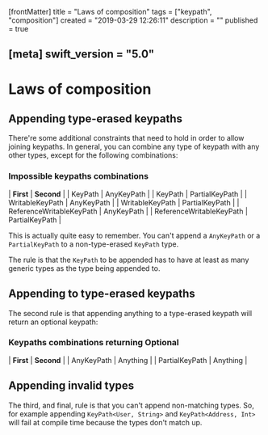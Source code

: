 [frontMatter]
title = "Laws of composition"
tags = ["keypath", "composition"]
created = "2019-03-29 12:26:11"
description = ""
published = true

[meta]
swift_version = "5.0"
---

# Laws of composition

## Appending type-erased keypaths

There're some additional constraints that need to hold in order to allow joining keypaths. In general, you can combine any type of keypath with any other types, except for the following combinations:

### Impossible keypaths combinations

| **First**                | **Second**     |
| KeyPath                  | AnyKeyPath     |
| KeyPath                  | PartialKeyPath |
| WritableKeyPath          | AnyKeyPath     |
| WritableKeyPath          | PartialKeyPath |
| ReferenceWritableKeyPath | AnyKeyPath     |
| ReferenceWritableKeyPath | PartialKeyPath |

This is actually quite easy to remember. You can't append a `AnyKeyPath` or a `PartialKeyPath` to a non-type-erased `KeyPath` type. 

The rule is that the `KeyPath` to be appended has to have at least as many generic types as the type being appended to.

## Appending to type-erased keypaths

The second rule is that appending anything to a type-erased keypath will return an optional keypath:

### Keypaths combinations returning Optional

| **First**                | **Second**     |
| AnyKeyPath               | Anything       |
| PartialKeyPath           | Anything       |

## Appending invalid types

The third, and final, rule is that you can't append non-matching types. So, for example appending `KeyPath<User, String>` and `KeyPath<Address, Int>` will fail at compile time because the types don't match up.

